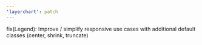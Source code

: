```yaml
---
'layerchart': patch
---
```


fix(Legend): Improve / simplify responsive use cases with additional default classes (center, shrink, truncate)
